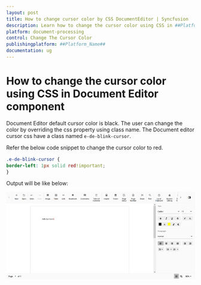 ```yaml
---
layout: post
title: How to change cursor color by CSS DocumentEditor | Syncfusion
description: Learn how to change the cursor color using CSS in ##Platform_Name## Document Editor component of syncfusion and more.
platform: document-processing
control: Change The Cursor Color
publishingplatform: ##Platform_Name##
documentation: ug
---
```


# How to change the cursor color using CSS in Document Editor component

Document Editor default cursor color is black. The user can change the color by overriding the css property using class name. The Document editor cursor css have a class named `e-de-blink-cursor`.

Refer the below code snippet to change the cursor color to red.

```css
.e-de-blink-cursor {
border-left: 1px solid red!important;
}
```

Output will be like below:

![Change the cursor color in document editor](../images/cursor-css.png)
